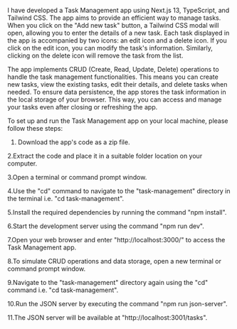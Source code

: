 I have developed a Task Management app using Next.js 13, TypeScript, and Tailwind CSS. The app aims to provide an efficient way to manage tasks. When you click on the "Add new task" button, a Tailwind CSS modal will open, allowing you to enter the details of a new task. Each task displayed in the app is accompanied by two icons: an edit icon and a delete icon. If you click on the edit icon, you can modify the task's information. Similarly, clicking on the delete icon will remove the task from the list.

The app implements CRUD (Create, Read, Update, Delete) operations to handle the task management functionalities. This means you can create new tasks, view the existing tasks, edit their details, and delete tasks when needed. To ensure data persistence, the app stores the task information in the local storage of your browser. This way, you can access and manage your tasks even after closing or refreshing the app.

To set up and run the Task Management app on your local machine, please follow these steps:

1. Download the app's code as a zip file.
   
2.Extract the code and place it in a suitable folder location on your computer.

3.Open a terminal or command prompt window.

4.Use the "cd" command to navigate to the "task-management" directory in the terminal i.e. "cd task-management".

5.Install the required dependencies by running the command "npm install".

6.Start the development server using the command "npm run dev".

7.Open your web browser and enter "http://localhost:3000/" to access the Task Management app.

8.To simulate CRUD operations and data storage, open a new terminal or command prompt window.

9.Navigate to the "task-management" directory again using the "cd" command i.e. "cd task-management".

10.Run the JSON server by executing the command "npm run json-server".

11.The JSON server will be available at "http://localhost:3001/tasks".
